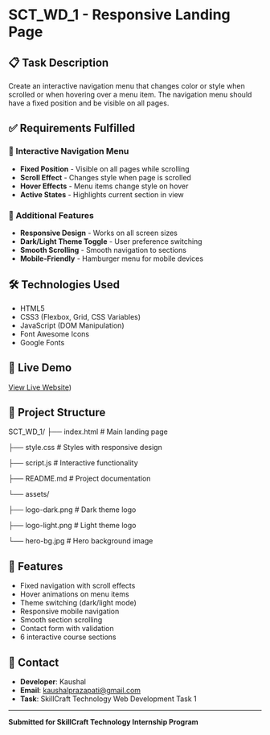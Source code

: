 # SCT_WD_1 - Responsive Landing Page

## 📋 Task Description
Create an interactive navigation menu that changes color or style when scrolled or when hovering over a menu item. The navigation menu should have a fixed position and be visible on all pages.

## ✅ Requirements Fulfilled

### 🎯 Interactive Navigation Menu
- **Fixed Position** - Visible on all pages while scrolling
- **Scroll Effect** - Changes style when page is scrolled
- **Hover Effects** - Menu items change style on hover
- **Active States** - Highlights current section in view

### 🎨 Additional Features
- **Responsive Design** - Works on all screen sizes
- **Dark/Light Theme Toggle** - User preference switching
- **Smooth Scrolling** - Smooth navigation to sections
- **Mobile-Friendly** - Hamburger menu for mobile devices

## 🛠️ Technologies Used
- HTML5
- CSS3 (Flexbox, Grid, CSS Variables)
- JavaScript (DOM Manipulation)
- Font Awesome Icons
- Google Fonts

## 🚀 Live Demo
[View Live Website](https://skillcraftacademy.netlify.app/))

## 📁 Project Structure
SCT_WD_1/
├── index.html # Main landing page

├── style.css # Styles with responsive design

├── script.js # Interactive functionality

├── README.md # Project documentation

└── assets/

├── logo-dark.png # Dark theme logo

├── logo-light.png # Light theme logo

└── hero-bg.jpg # Hero background image


## 🌟 Features
- Fixed navigation with scroll effects
- Hover animations on menu items
- Theme switching (dark/light mode)
- Responsive mobile navigation
- Smooth section scrolling
- Contact form with validation
- 6 interactive course sections

## 📧 Contact
- **Developer**: Kaushal
- **Email**: [kaushalprazapati@gmail.com](mailto:kaushalprazapati@gmail.com)
- **Task**: SkillCraft Technology Web Development Task 1

---

**Submitted for SkillCraft Technology Internship Program**




